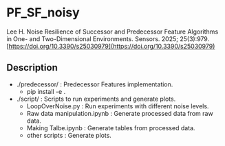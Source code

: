 # PF_SF_noisy
Lee H. Noise Resilience of Successor and Predecessor Feature Algorithms in One- and Two-Dimensional Environments. Sensors. 2025; 25(3):979. [https://doi.org/10.3390/s25030979](https://doi.org/10.3390/s25030979)

## Description
* ./predecessor/ : Predecessor Features implementation. 
  * pip install -e .
* ./script/ : Scripts to run experiments and generate plots.
  * LoopOverNoise.py : Run experiments with different noise levels.
  * Raw data manipulation.ipynb : Generate processed data from raw data.
  * Making Talbe.ipynb : Generate tables from processed data.
  * other scripts : Generate plots.
